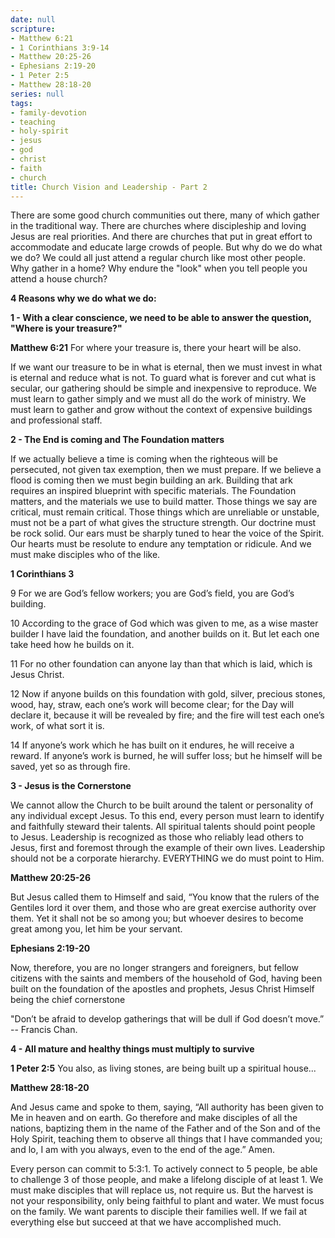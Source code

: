 ```yaml
---
date: null
scripture:
- Matthew 6:21
- 1 Corinthians 3:9-14
- Matthew 20:25-26
- Ephesians 2:19-20
- 1 Peter 2:5
- Matthew 28:18-20
series: null
tags:
- family-devotion
- teaching
- holy-spirit
- jesus
- god
- christ
- faith
- church
title: Church Vision and Leadership - Part 2
---
```



There are some good church communities out there, many of which gather in the traditional way. There are churches where discipleship and loving Jesus are real priorities. And there are churches that put in great effort to accommodate and educate large crowds of people. But why do we do what we do? We could all just attend a regular church like most other people. Why gather in a home? Why endure the "look" when you tell people you attend a house church?

**4 Reasons why we do what we do:**

**1 - With a clear conscience, we need to be able to answer the question, "Where is your treasure?"**

**Matthew 6:21**
For where your treasure is, there your heart will be also.

If we want our treasure to be in what is eternal, then we must invest in what is eternal and reduce what is not. To guard what is forever and cut what is secular, our gathering should be simple and inexpensive to reproduce. We must learn to gather simply and we must all do the work of ministry. We must learn to gather and grow without the context of expensive buildings and professional staff.

**2 - The End is coming and The Foundation matters**

If we actually believe a time is coming when the righteous will be persecuted, not given tax exemption, then we must prepare. If we believe a flood is coming then we must begin building an ark. Building that ark requires an inspired blueprint with specific materials. The Foundation matters, and the materials we use to build matter. Those things we say are critical, must remain critical. Those things which are unreliable or unstable, must not be a part of what gives the structure strength. Our doctrine must be rock solid. Our ears must be sharply tuned to hear the voice of the Spirit. Our hearts must be resolute to endure any temptation or ridicule. And we must make disciples who of the like.

**1 Corinthians 3**

9 For we are God’s fellow workers; you are God’s field, you are God’s building.

10 According to the grace of God which was given to me, as a wise master builder I have laid the foundation, and another builds on it. But let each one take heed how he builds on it.

11 For no other foundation can anyone lay than that which is laid, which is Jesus Christ.

12 Now if anyone builds on this foundation with gold, silver, precious stones, wood, hay, straw, each one’s work will become clear; for the Day will declare it, because it will be revealed by fire; and the fire will test each one’s work, of what sort it is.

14 If anyone’s work which he has built on it endures, he will receive a reward. If anyone’s work is burned, he will suffer loss; but he himself will be saved, yet so as through fire.

**3 - Jesus is the Cornerstone**

We cannot allow the Church to be built around the talent or personality of any individual except Jesus. To this end, every person must learn to identify and faithfully steward their talents. All spiritual talents should point people to Jesus. Leadership is recognized as those who reliably lead others to Jesus, first and foremost through the example of their own lives. Leadership should not be a corporate hierarchy. EVERYTHING we do must point to Him.

**Matthew 20:25-26**

But Jesus called them to Himself and said, “You know that the rulers of the Gentiles lord it over them, and those who are great exercise authority over them. Yet it shall not be so among you; but whoever desires to become great among you, let him be your servant.

**Ephesians 2:19-20**

Now, therefore, you are no longer strangers and foreigners, but fellow citizens with the saints and members of the household of God, having been built on the foundation of the apostles and prophets, Jesus Christ Himself being the chief cornerstone

"Don’t be afraid to develop gatherings that will be dull if God doesn’t move.” -- Francis Chan.

**4 - All mature and healthy things must multiply to survive**

**1 Peter 2:5**
You also, as living stones, are being built up a spiritual house...

**Matthew 28:18-20**

And Jesus came and spoke to them, saying, “All authority has been given to Me in heaven and on earth. Go therefore and make disciples of all the nations, baptizing them in the name of the Father and of the Son and of the Holy Spirit, teaching them to observe all things that I have commanded you; and lo, I am with you always, even to the end of the age.” Amen.

Every person can commit to 5:3:1. To actively connect to 5 people, be able to challenge 3 of those people, and make a lifelong disciple of at least 1. We must make disciples that will replace us, not require us. But the harvest is not your responsibility, only being faithful to plant and water. We must focus on the family. We want parents to disciple their families well. If we fail at everything else but succeed at that we have accomplished much.